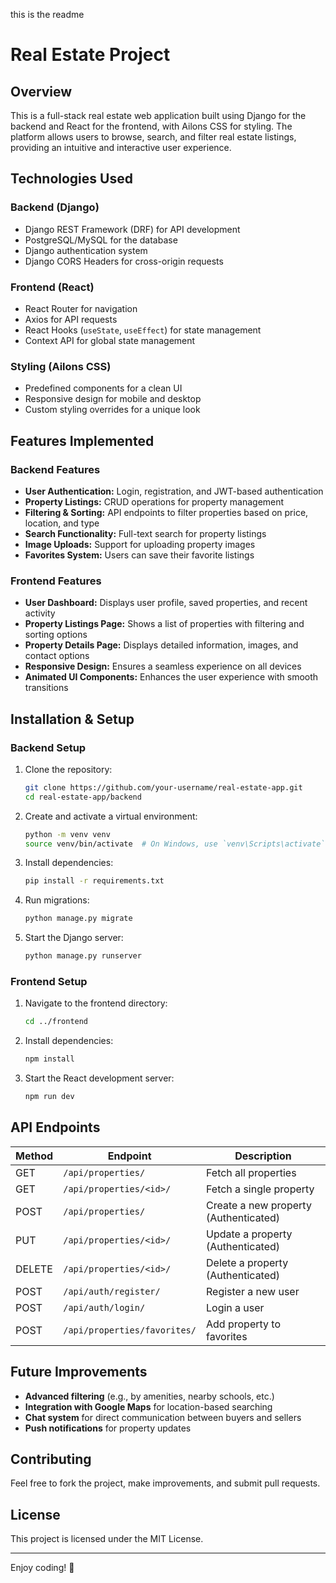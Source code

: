 this is the readme
# Real Estate Project

## Overview
This is a full-stack real estate web application built using Django for the backend and React for the frontend, with Ailons CSS for styling. The platform allows users to browse, search, and filter real estate listings, providing an intuitive and interactive user experience.

## Technologies Used
### Backend (Django)
- Django REST Framework (DRF) for API development
- PostgreSQL/MySQL for the database
- Django authentication system
- Django CORS Headers for cross-origin requests

### Frontend (React)
- React Router for navigation
- Axios for API requests
- React Hooks (`useState`, `useEffect`) for state management
- Context API for global state management

### Styling (Ailons CSS)
- Predefined components for a clean UI
- Responsive design for mobile and desktop
- Custom styling overrides for a unique look

## Features Implemented
### Backend Features
- **User Authentication:** Login, registration, and JWT-based authentication
- **Property Listings:** CRUD operations for property management
- **Filtering & Sorting:** API endpoints to filter properties based on price, location, and type
- **Search Functionality:** Full-text search for property listings
- **Image Uploads:** Support for uploading property images
- **Favorites System:** Users can save their favorite listings

### Frontend Features
- **User Dashboard:** Displays user profile, saved properties, and recent activity
- **Property Listings Page:** Shows a list of properties with filtering and sorting options
- **Property Details Page:** Displays detailed information, images, and contact options
- **Responsive Design:** Ensures a seamless experience on all devices
- **Animated UI Components:** Enhances the user experience with smooth transitions

## Installation & Setup
### Backend Setup
1. Clone the repository:
   ```sh
   git clone https://github.com/your-username/real-estate-app.git
   cd real-estate-app/backend
   ```
2. Create and activate a virtual environment:
   ```sh
   python -m venv venv
   source venv/bin/activate  # On Windows, use `venv\Scripts\activate`
   ```
3. Install dependencies:
   ```sh
   pip install -r requirements.txt
   ```
4. Run migrations:
   ```sh
   python manage.py migrate
   ```
5. Start the Django server:
   ```sh
   python manage.py runserver
   ```

### Frontend Setup
1. Navigate to the frontend directory:
   ```sh
   cd ../frontend
   ```
2. Install dependencies:
   ```sh
   npm install
   ```
3. Start the React development server:
   ```sh
   npm run dev
   ```

## API Endpoints
| Method | Endpoint | Description |
|--------|----------|-------------|
| GET | `/api/properties/` | Fetch all properties |
| GET | `/api/properties/<id>/` | Fetch a single property |
| POST | `/api/properties/` | Create a new property (Authenticated) |
| PUT | `/api/properties/<id>/` | Update a property (Authenticated) |
| DELETE | `/api/properties/<id>/` | Delete a property (Authenticated) |
| POST | `/api/auth/register/` | Register a new user |
| POST | `/api/auth/login/` | Login a user |
| POST | `/api/properties/favorites/` | Add property to favorites |

## Future Improvements
- **Advanced filtering** (e.g., by amenities, nearby schools, etc.)
- **Integration with Google Maps** for location-based searching
- **Chat system** for direct communication between buyers and sellers
- **Push notifications** for property updates

## Contributing
Feel free to fork the project, make improvements, and submit pull requests.

## License
This project is licensed under the MIT License.

---
Enjoy coding! 🚀

